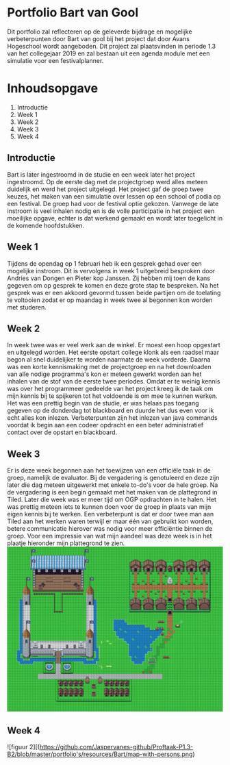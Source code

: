 # Portfolio Bart van Gool

Dit portfolio zal reflecteren op de geleverde bijdrage en mogelijke verbeterpunten door Bart van gool bij het project dat door Avans Hogeschool wordt aangeboden. Dit project zal plaatsvinden in periode 1.3 van het collegejaar 2019 en zal bestaan uit een agenda module met een simulatie voor een festivalplanner.

# Inhoudsopgave

1. Introductie
2. Week 1
3. Week 2
4. Week 3
5. Week 4

## Introductie

Bart is later ingestroomd in de studie en een week later het project ingestroomd. Op de eerste dag met de projectgroep werd alles meteen duidelijk en werd het project uitgelegd. Het project gaf de groep twee keuzes, het maken van een simulatie over lessen op een school of podia op een festival. De groep had voor de festival optie gekozen. Vanwege de late instroom is veel inhalen nodig en is de volle participatie in het project een moeilijke opgave, echter is dat werkend gemaakt en wordt later toegelicht in de komende hoofdstukken.

## Week 1

Tijdens de opendag op 1 februari heb ik een gesprek gehad over een mogelijke instroom. Dit is vervolgens in week 1 uitgebreid besproken door Andries van Dongen en Pieter kop Janssen. Zij hebben mij toen de kans gegeven om op gesprek te komen en deze grote stap te bespreken. Na het gesprek was er een akkoord gevormd tussen beide partijen om de toelating te voltooien zodat er op maandag in week twee al begonnen kon worden met studeren.

## Week 2

In week twee was er veel werk aan de winkel. Er moest een hoop opgestart en uitgelegd worden. Het eerste opstart college klonk als een raadsel maar begon al snel duidelijker te worden naarmate de week vorderde. Daarna was een korte kennismaking met de projectgroep en na het downloaden van alle nodige programma's kon er meteen gewerkt worden aan het inhalen van de stof van de eerste twee periodes. Omdat er te weinig kennis was over het programmeer gedeelde van het project kreeg ik de taak om mijn kennis bij te spijkeren tot het voldoende is om mee te kunnen werken.
Het was een prettig begin van de studie, er was helaas pas toegang gegeven op de donderdag tot blackboard en duurde het dus even voor ik echt alles kon inlezen. Verbeterpunten zijn het inlezen van java commands voordat ik begin aan een codeer opdracht en een beter administratief contact over de opstart en blackboard.

## Week 3

Er is deze week begonnen aan het toewijzen van een officiële taak in de groep, namelijk de evaluator. Bij de vergadering is genotuleerd en deze zijn later die dag meteen uitgewerkt met enkele to-do's voor de hele groep. Na de vergadering is een begin gemaakt met het maken van de plattegrond in Tiled. Later die week was er meer tijd om OGP opdrachten in te halen. Het was prettig meteen iets te kunnen doen voor de groep in plaats van mijn eigen kennis bij te werken. Een verbeterpunt is dat er door twee man aan Tiled aan het werken waren terwijl er maar één van gebruikt kon worden, betere communicatie hierover was nodig voor meer efficiëntie binnen de groep. Voor een impressie van wat mijn aandeel was deze week is in het plaatje hieronder mijn plattegrond te zien.
![figuur 1](https://github.com/Jaspervanes-github/Proftaak-P1.3-B2/blob/master/portfolio's/resources/Bart/Plattegrond.png)
## Week 4
![figuur 2][(https://github.com/Jaspervanes-github/Proftaak-P1.3-B2/blob/master/portfolio's/resources/Bart/map-with-persons.png)

